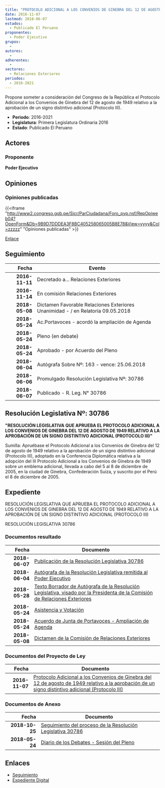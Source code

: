 ```yaml
---
title: "PROTOCOLO ADICIONAL A LOS CONVENIOS DE GINEBRA DEL 12 DE AGOSTO DE 1949 RELATIVO A LA APROBACIÓN DE UN SIGNO DISTINTIVO ADICIONAL (PROTOCOLO III)"
date: 2016-11-07
lastmod: 2018-06-07
estados: 
  - Publicado El Peruano
proponentes: 
  - Poder Ejecutivo
grupos: 
  - 
autores: 
  - 
adherentes: 
  - 
sectores: 
  - Relaciones Exteriores
periodos: 
  - 2016-2021
---
```


Propone someter a consideración del Congreso de la República el Protocolo Adicional a los Convenios de Ginebra del 12 de agosto de 1949 relativo a la aprobación de un signo distintivo adicional (Protocolo III).

- **Periodo**: 2016-2021
- **Legislatura**: Primera Legislatura Ordinaria 2016
- **Estado**: Publicado El Peruano

## Actores

### Proponente

**Poder Ejecutivo**


## Opiniones

### Opiniones publicadas

{{<iframe "http://www2.congreso.gob.pe/Sicr/ParCiudadana/Foro_pvp.nsf/RepOpiweb04?OpenForm&Db=9B9D7DDDEA3F8BC405258065005B8E78&View=yyyy&Col=zzzzz" "Opiniones publicadas" >}}

[Enlace](http://www2.congreso.gob.pe/Sicr/ParCiudadana/Foro_pvp.nsf/RepOpiweb04?OpenForm&Db=9B9D7DDDEA3F8BC405258065005B8E78&View=yyyy&Col=zzzzz)

## Seguimiento

| Fecha | Evento |
|------:|--------|
| **2016-11-11** | Decretado a... Relaciones Exteriores|
| **2016-11-14** | En comisión Relaciones Exteriores|
| **2018-05-08** | Dictamen Favorable Relaciones Exteriores Unanimidad - / en Relatoría 09.05.2018|
| **2018-05-24** | Ac.Portavoces - acordó la ampliación de Agenda|
| **2018-05-24** | Pleno (en debate)|
| **2018-05-24** | Aprobado - por Acuerdo del Pleno|
| **2018-06-04** | Autógrafa Sobre Nº: 163 - vence: 25.06.2018|
| **2018-06-06** | Promulgado Resolución Legislativa Nº: 30786|
| **2018-06-07** | Publicado - R. Leg. N° 30786|

## Resolución Legislativa Nº: 30786

**"RESOLUCIÓN LEGISLATIVA QUE APRUEBA EL PROTOCOLO ADICIONAL A LOS CONVENIOS DE GINEBRA DEL 12 DE AGOSTO DE 1949 RELATIVO A LA APROBACIÓN DE UN SIGNO DISTINTIVO ADICIONAL (PROTOCOLO III)"**

Sumilla: Apruébase el Protocolo Adicional a los Convenios de Ginebra del 12 de agosto de 1949 relativo a la aprobación de un signo distintivo adicional (Protocolo III), adoptado en la Conferencia Diplomática relativa a la adopción del III Protocolo Adicional a los Convenios de Ginebra de 1949 sobre un emblema adicional, llevada a cabo del 5 al 8 de diciembre de 2005, en la ciudad de Ginebra, Confederación Suiza, y suscrito por el Perú el 8 de diciembre de 2005.


## Expediente

RESOLUCIÓN LEGISLATIVA QUE APRUEBA EL PROTOCOLO ADICIONAL A LOS CONVENIOS DE GINEBRA DEL 12 DE AGOSTO DE 1949 RELATIVO A LA APROBACIÓN DE UN SIGNO DISTINTIVO ADICIONAL (PROTOCOLO III)

RESOLUCIÓN LEGISLATIVA 30786


### Documentos resultado

| Fecha | Documento |
|------:|--------|
| **2018-06-07** | [Publicación de la Resolución Legislativa 30786](http://www.leyes.congreso.gob.pe/Documentos/2016_2021/ADLP/Normas_Legales/30786-RLG.pdf) |
| **2018-06-04** | [Autógrafa de la Resolución Legislativa remitida al Poder Ejecutivo](http://www.leyes.congreso.gob.pe/Documentos/2016_2021/ADLP/Texto_Aprobado/AU0055620180604.pdf) |
| **2018-05-28** | [Texto Borrador de Autógrafa de la Resolución Legislativa, visado por la Presidenta de la Comisión de Relaciones Exteriores](http://www.leyes.congreso.gob.pe/Documentos/2016_2021/Texto_Borrador_de_Autografa/BAU0055620180528.pdf) |
| **2018-05-24** | [Asistencia y Votación](http://www.leyes.congreso.gob.pe/Documentos/2016_2021/Asistencia_y_Votacion/Proyectos_de_Ley/AV00556_20180524.pdf) |
| **2018-05-24** | [Acuerdo de Junta de Portavoces - Ampliación de Agenda](http://www.leyes.congreso.gob.pe/Documentos/2016_2021/Acuerdos/Junta_Portavoces/AJP0055620180524.pdf) |
| **2018-05-08** | [Dictamen de la Comisión de Relaciones Exteriores](http://www.leyes.congreso.gob.pe/Documentos/2016_2021/Dictamenes/Proyectos_de_Ley/00556DC20MAY_20180508.pdf) |

### Documentos del Proyecto de Ley

| Fecha | Documento |
|------:|--------|
| **2016-11-07** | [Protocolo Adicional a los Convenios de Ginebra del 12 de agosto de 1949 relativo a la aprobación de un signo distintivo adicional (Protocolo III)](http://www.leyes.congreso.gob.pe/Documentos/2016_2021/Proyectos_de_Ley_y_de_Resoluciones_Legislativas/PL0055620161107.pdf) |

### Documentos de Anexo

| Fecha | Documento |
|------:|--------|
| **2018-10-25** | [Seguimiento del proceso de la Resolución Legislativa 30786](http://www.leyes.congreso.gob.pe/Documentos/2016_2021/Seguimiento_de_Proyectos_de_Ley/00556PL20181025.pdf) |
| **2018-05-24** | [Diario de los Debates - Sesión del Pleno](http://www.leyes.congreso.gob.pe/Documentos/2016_2021/ADLP/Diario_Debates/30786-TDD.pdf) |

## Enlaces 

- [Seguimiento](http://www2.congreso.gob.pehttp://www2.congreso.gob.pe/Sicr/TraDocEstProc/CLProLey2016.nsf/f7fff46988ca05b1052578e100829cc7/5c345122e310664905258065005654eb?OpenDocument)
- [Expediente Digital](http://www2.congreso.gob.pehttp://www2.congreso.gob.pe/Sicr/TraDocEstProc/CLProLey2016.nsf/f7fff46988ca05b1052578e100829cc7/5c345122e310664905258065005654eb?OpenDocument&Click=05257FB7005EB655.eb71d0cf91d8294e05256cdf006b5706/$Body/0.1C6C)
